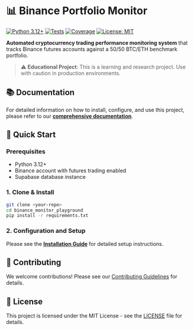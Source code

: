 # 📊 Binance Portfolio Monitor

[![Python 3.12+](https://img.shields.io/badge/python-3.12+-blue.svg)](https://www.python.org/downloads/)
[![Tests](https://img.shields.io/badge/tests-30%20passed-green.svg)](./tests/)
[![Coverage](https://img.shields.io/badge/coverage-71%25-green.svg)](./tests/)
[![License: MIT](https://img.shields.io/badge/License-MIT-yellow.svg)](./LICENSE)

**Automated cryptocurrency trading performance monitoring system** that tracks Binance futures accounts against a 50/50 BTC/ETH benchmark portfolio.

> ⚠️ **Educational Project**: This is a learning and research project. Use with caution in production environments.

## 📚 Documentation

For detailed information on how to install, configure, and use this project, please refer to our **[comprehensive documentation](./docs/main/README.md)**.

## 🚀 Quick Start

### Prerequisites

- Python 3.12+
- Binance account with futures trading enabled
- Supabase database instance

### 1. Clone & Install

```bash
git clone <your-repo>
cd binance_monitor_playground
pip install -r requirements.txt
```

### 2. Configuration and Setup

Please see the **[Installation Guide](./docs/main/user_guide/installation.md)** for detailed setup instructions.


## 🤝 Contributing

We welcome contributions! Please see our [Contributing Guidelines](./docs/main/developer_guide/contributing.md) for details.

## 📄 License

This project is licensed under the MIT License - see the [LICENSE](./LICENSE) file for details.
